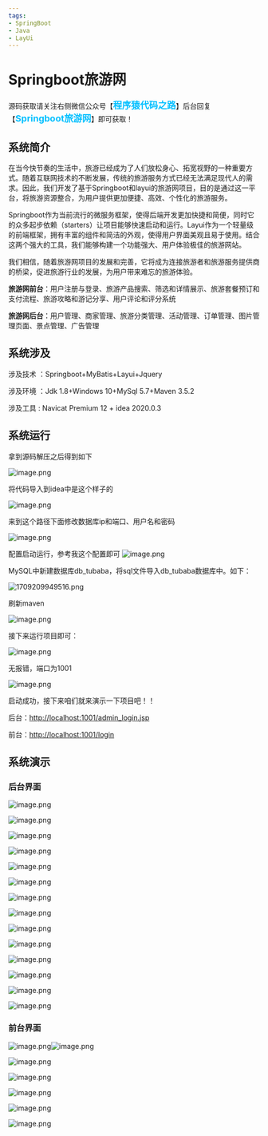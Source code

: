```yaml
---
tags:
- SpringBoot
- Java
- LayUi
---
```



# Springboot旅游网

源码获取请关注右侧微信公众号【<span style="font-weight: bold;text-align:left;font-size: 18px;color:#00bfff">程序猿代码之路</span>】后台回复【<span style="font-weight: bold;text-align:left;font-size: 18px;color:#00bfff">Springboot旅游网</span>】即可获取！


## 系统简介

在当今快节奏的生活中，旅游已经成为了人们放松身心、拓宽视野的一种重要方式。随着互联网技术的不断发展，传统的旅游服务方式已经无法满足现代人的需求。因此，我们开发了基于Springboot和layui的旅游网项目，目的是通过这一平台，将旅游资源整合，为用户提供更加便捷、高效、个性化的旅游服务。

Springboot作为当前流行的微服务框架，使得后端开发更加快捷和简便，同时它的众多起步依赖（starters）让项目能够快速启动和运行。Layui作为一个轻量级的前端框架，拥有丰富的组件和简洁的外观，使得用户界面美观且易于使用。结合这两个强大的工具，我们能够构建一个功能强大、用户体验极佳的旅游网站。

我们相信，随着旅游网项目的发展和完善，它将成为连接旅游者和旅游服务提供商的桥梁，促进旅游行业的发展，为用户带来难忘的旅游体验。

**旅游网前台**：用户注册与登录、旅游产品搜索、筛选和详情展示、旅游套餐预订和支付流程、旅游攻略和游记分享、用户评论和评分系统

**旅游网后台**：用户管理、商家管理、旅游分类管理、活动管理、订单管理、图片管理页面、景点管理、广告管理

## 系统涉及

涉及技术 ：Springboot+MyBatis+Layui+Jquery

涉及环境 ：Jdk 1.8+Windows 10+MySql 5.7+Maven 3.5.2

涉及工具 : Navicat Premium 12 + idea 2020.0.3

## 系统运行

拿到源码解压之后得到如下

![image.png](https://cdn.nlark.com/yuque/0/2024/png/12522758/1709209595029-49235227-9cb7-4598-be9f-0a00003d4809.png#averageHue=%23fbf7f6&clientId=u43a5029a-e5c0-4&from=paste&height=317&id=ua53acb9c&originHeight=396&originWidth=891&originalType=binary&ratio=1.25&rotation=0&showTitle=false&size=51397&status=done&style=none&taskId=ubc12cc8c-851d-438a-890d-d152636cc70&title=&width=712.8)

将代码导入到idea中是这个样子的

![image.png](https://cdn.nlark.com/yuque/0/2024/png/12522758/1709209685392-c9c0454a-1421-4af0-bf69-ba8cd7372a6e.png#averageHue=%23e7ebf0&clientId=u7aa5b3c6-a608-4&from=paste&height=426&id=u72e63ee8&originHeight=532&originWidth=1451&originalType=binary&ratio=1.25&rotation=0&showTitle=false&size=99147&status=done&style=none&taskId=u741cc713-4d50-4c11-b54f-235b8033874&title=&width=1160.8)

来到这个路径下面修改数据库ip和端口、用户名和密码

![image.png](https://cdn.nlark.com/yuque/0/2024/png/12522758/1709209756924-063f4db3-dbc5-4dbd-b2af-4e50b599f2d3.png#averageHue=%23eaedf2&clientId=u7aa5b3c6-a608-4&from=paste&height=702&id=uf122b360&originHeight=877&originWidth=1912&originalType=binary&ratio=1.25&rotation=0&showTitle=false&size=190352&status=done&style=none&taskId=ud4b6c1aa-7850-4afd-8264-85a033004b3&title=&width=1529.6)

配置启动运行，参考我这个配置即可
![image.png](https://cdn.nlark.com/yuque/0/2024/png/12522758/1709209844004-26437824-1bec-47b9-bc7d-40655def18c3.png#averageHue=%23e3e7ec&clientId=u7aa5b3c6-a608-4&from=paste&height=802&id=u0d72b42a&originHeight=1003&originWidth=1920&originalType=binary&ratio=1.25&rotation=0&showTitle=false&size=196675&status=done&style=none&taskId=uad157bd1-ba72-4839-9ee7-c4627915c9e&title=&width=1536)

MySQL中新建数据库db_tubaba，将sql文件导入db_tubaba数据库中。如下：

![1709209949516.png](https://cdn.nlark.com/yuque/0/2024/png/12522758/1709209952963-4e7145bb-21ec-4f50-8789-c52651e3c2dc.png#averageHue=%23faf9f9&clientId=u7aa5b3c6-a608-4&from=paste&height=774&id=u120a7830&originHeight=967&originWidth=1659&originalType=binary&ratio=1.25&rotation=0&showTitle=false&size=76376&status=done&style=none&taskId=uab68e244-b9ea-494d-a512-82bd88cb738&title=&width=1327.2)

刷新maven

![image.png](https://cdn.nlark.com/yuque/0/2024/png/12522758/1709210042894-d17a7fa7-99b2-41ff-ad88-b0e3f9f2ab0b.png#averageHue=%23e6eaf0&clientId=u7aa5b3c6-a608-4&from=paste&height=754&id=uf355cc85&originHeight=942&originWidth=1920&originalType=binary&ratio=1.25&rotation=0&showTitle=false&size=261610&status=done&style=none&taskId=u59caa255-e360-4d61-a32a-ad2aa4d6882&title=&width=1536)

接下来运行项目即可：

![image.png](https://cdn.nlark.com/yuque/0/2024/png/12522758/1709210122666-374f976a-1bf9-4d8a-accc-9d547e67ca2e.png#averageHue=%23ebedf2&clientId=u7aa5b3c6-a608-4&from=paste&height=590&id=ueac68b63&originHeight=737&originWidth=1920&originalType=binary&ratio=1.25&rotation=0&showTitle=false&size=166629&status=done&style=none&taskId=u2bf37771-5da8-4f2f-944a-7ddce8303ea&title=&width=1536)

无报错，端口为1001

![image.png](https://cdn.nlark.com/yuque/0/2024/png/12522758/1709210177811-f078710d-f1f0-420d-be3e-b4c423d11a4b.png#averageHue=%2385cd9e&clientId=u7aa5b3c6-a608-4&from=paste&height=786&id=ue407eea9&originHeight=983&originWidth=1920&originalType=binary&ratio=1.25&rotation=0&showTitle=false&size=346343&status=done&style=none&taskId=u992c049e-4eca-4e68-877c-765e956b521&title=&width=1536)

启动成功，接下来咱们就来演示一下项目吧！！

后台：[http://localhost:1001/admin_login.jsp](http://localhost:1001/admin_login.jsp)

前台：[http://localhost:1001/login](http://localhost:1001/login)
## 系统演示

### 后台界面

![image.png](https://cdn.nlark.com/yuque/0/2024/png/12522758/1709210323225-6e6c6b7a-1fc1-4c50-848e-7eb1fba48c6d.png#averageHue=%235e96b1&clientId=u3656b108-2370-4&from=paste&height=769&id=u38ed007d&originHeight=961&originWidth=1920&originalType=binary&ratio=1.25&rotation=0&showTitle=false&size=509183&status=done&style=none&taskId=u4be2e731-9cd0-4771-910e-619d6cf9c34&title=&width=1536)

![image.png](https://cdn.nlark.com/yuque/0/2024/png/12522758/1709210352734-d4e44dad-4a5a-4f87-8ff1-0c8f1fac53de.png#averageHue=%23e1bf8e&clientId=u3656b108-2370-4&from=paste&height=519&id=u8e00a4a5&originHeight=649&originWidth=1920&originalType=binary&ratio=1.25&rotation=0&showTitle=false&size=86204&status=done&style=none&taskId=u60e5781a-ae7d-4bd4-bc17-3d0b2117092&title=&width=1536)

![image.png](https://cdn.nlark.com/yuque/0/2024/png/12522758/1709210366925-ca5e496c-4f99-4c79-bee4-8be193e23e2a.png#averageHue=%23e2c691&clientId=u3656b108-2370-4&from=paste&height=568&id=uc28de344&originHeight=710&originWidth=1920&originalType=binary&ratio=1.25&rotation=0&showTitle=false&size=85630&status=done&style=none&taskId=u29fbc166-6908-4d9b-8f77-6f62fb1fbea&title=&width=1536)

![image.png](https://cdn.nlark.com/yuque/0/2024/png/12522758/1709210379631-07eb92a4-e852-4d46-a564-b3802bb21df9.png#averageHue=%23e2e2e1&clientId=u3656b108-2370-4&from=paste&height=475&id=ud975d5b9&originHeight=594&originWidth=1920&originalType=binary&ratio=1.25&rotation=0&showTitle=false&size=71375&status=done&style=none&taskId=u533494c6-a082-4b2d-9846-de678566ca1&title=&width=1536)

![image.png](https://cdn.nlark.com/yuque/0/2024/png/12522758/1709210390674-f5fe634e-9b47-489b-9549-491aa9d6210c.png#averageHue=%23dfc392&clientId=u3656b108-2370-4&from=paste&height=446&id=u98017174&originHeight=557&originWidth=1920&originalType=binary&ratio=1.25&rotation=0&showTitle=false&size=63614&status=done&style=none&taskId=ucaac2a4b-f322-45b4-996d-799bdf4ea57&title=&width=1536)

![image.png](https://cdn.nlark.com/yuque/0/2024/png/12522758/1709210403445-d5061e38-b4e1-45ec-8493-1b7054f8ee49.png#averageHue=%23e2c38f&clientId=u3656b108-2370-4&from=paste&height=580&id=ue24a8052&originHeight=725&originWidth=1920&originalType=binary&ratio=1.25&rotation=0&showTitle=false&size=92873&status=done&style=none&taskId=ue5ac6e8b-e796-4028-a21a-cc2e26e48f9&title=&width=1536)

![image.png](https://cdn.nlark.com/yuque/0/2024/png/12522758/1709210413026-70f9c4be-bf0c-4310-bc13-92b26d117452.png#averageHue=%23b2d8a4&clientId=u3656b108-2370-4&from=paste&height=551&id=ua8560a87&originHeight=689&originWidth=1920&originalType=binary&ratio=1.25&rotation=0&showTitle=false&size=72677&status=done&style=none&taskId=u3d52e094-b712-48db-a883-478bcb057b6&title=&width=1536)

![image.png](https://cdn.nlark.com/yuque/0/2024/png/12522758/1709210422109-a1a108dd-2e9d-4d8b-90a1-e57b89931d39.png#averageHue=%23ddbe8d&clientId=u3656b108-2370-4&from=paste&height=558&id=u08cd09bd&originHeight=697&originWidth=1920&originalType=binary&ratio=1.25&rotation=0&showTitle=false&size=77618&status=done&style=none&taskId=u1a5d6a8a-825e-451f-b7b5-4fb8cb62332&title=&width=1536)

![image.png](https://cdn.nlark.com/yuque/0/2024/png/12522758/1709210436893-d20a4b13-4525-4d81-af39-782a8c1cb23b.png#averageHue=%23e4e3e3&clientId=u3656b108-2370-4&from=paste&height=460&id=u91f97c54&originHeight=575&originWidth=1920&originalType=binary&ratio=1.25&rotation=0&showTitle=false&size=63215&status=done&style=none&taskId=u2fccb61e-cca3-414a-9310-df66db29bd6&title=&width=1536)

![image.png](https://cdn.nlark.com/yuque/0/2024/png/12522758/1709210517865-808649c6-eb1a-41b7-bbac-fb5a82e0e056.png#averageHue=%23e3e2e1&clientId=u3656b108-2370-4&from=paste&height=522&id=u1095c6aa&originHeight=652&originWidth=1920&originalType=binary&ratio=1.25&rotation=0&showTitle=false&size=88292&status=done&style=none&taskId=u4668183c-7c60-4db2-bc03-c5f3727a0bf&title=&width=1536)

![image.png](https://cdn.nlark.com/yuque/0/2024/png/12522758/1709210548499-4488a7e2-8253-41ad-bd9e-321f5f1804bf.png#averageHue=%239b805f&clientId=u3656b108-2370-4&from=paste&height=681&id=ub7d19d36&originHeight=851&originWidth=1920&originalType=binary&ratio=1.25&rotation=0&showTitle=false&size=413629&status=done&style=none&taskId=ufb580af4-4a04-4a92-93c5-92281407cec&title=&width=1536)

![image.png](https://cdn.nlark.com/yuque/0/2024/png/12522758/1709210561538-ba624b98-bd2d-41a7-8fdc-a4e5df5c4605.png#averageHue=%238b8367&clientId=u3656b108-2370-4&from=paste&height=629&id=uac39dfdc&originHeight=786&originWidth=1920&originalType=binary&ratio=1.25&rotation=0&showTitle=false&size=485352&status=done&style=none&taskId=u71c792a6-ba7e-4507-884c-6f4baf202be&title=&width=1536)

![image.png](https://cdn.nlark.com/yuque/0/2024/png/12522758/1709210577946-6a8fbb68-470b-4487-a269-8c109aa20110.png#averageHue=%23e7e5e4&clientId=u3656b108-2370-4&from=paste&height=600&id=u8861b0b0&originHeight=750&originWidth=1896&originalType=binary&ratio=1.25&rotation=0&showTitle=false&size=187332&status=done&style=none&taskId=u30094960-1407-488d-8bdd-15872b4f245&title=&width=1516.8)

![image.png](https://cdn.nlark.com/yuque/0/2024/png/12522758/1709210594438-901423b0-c66b-4cbe-b947-6339fd8eb7c5.png#averageHue=%23e2c998&clientId=u3656b108-2370-4&from=paste&height=586&id=u2d0ff4d9&originHeight=732&originWidth=1912&originalType=binary&ratio=1.25&rotation=0&showTitle=false&size=71019&status=done&style=none&taskId=u4dfebbf5-4233-4fd6-9eca-c237f5c9f5f&title=&width=1529.6)

### 前台界面

![image.png](https://cdn.nlark.com/yuque/0/2024/png/12522758/1709210763804-da5198bf-1dcc-49eb-901b-7858ffa9a07a.png#averageHue=%23e4e7e4&clientId=u3656b108-2370-4&from=paste&height=658&id=u7bcc82de&originHeight=823&originWidth=1920&originalType=binary&ratio=1.25&rotation=0&showTitle=false&size=1050485&status=done&style=none&taskId=uf51ad452-f747-4a6a-ab6b-8c79be5e0a0&title=&width=1536)![image.png](https://cdn.nlark.com/yuque/0/2024/png/12522758/1709211226864-5a33c76f-2b31-4bdd-b192-c050d81beb65.png#averageHue=%239fb9a6&clientId=uf67a58d7-5fbb-4&from=paste&height=624&id=u4ac2cf2e&originHeight=780&originWidth=1905&originalType=binary&ratio=1.25&rotation=0&showTitle=false&size=1446840&status=done&style=none&taskId=uf1d16a79-aebf-4016-af77-c3b1465b99a&title=&width=1524)

![image.png](https://cdn.nlark.com/yuque/0/2024/png/12522758/1709210942511-3c612164-c1f9-40c6-8325-f57158c09fbd.png#averageHue=%23efbe76&clientId=u3656b108-2370-4&from=paste&height=681&id=ueb149f3f&originHeight=851&originWidth=1884&originalType=binary&ratio=1.25&rotation=0&showTitle=false&size=674209&status=done&style=none&taskId=u177b78af-55d7-4ece-89d0-b7224f96672&title=&width=1507.2)

![image.png](https://cdn.nlark.com/yuque/0/2024/png/12522758/1709211108528-e3ba55fd-6ed5-49b2-9434-42ce8893bcdc.png#averageHue=%23f5f4f4&clientId=uf67a58d7-5fbb-4&from=paste&height=580&id=uea4457b7&originHeight=725&originWidth=1920&originalType=binary&ratio=1.25&rotation=0&showTitle=false&size=114798&status=done&style=none&taskId=u392c9621-e794-4c54-808c-6a190ac125f&title=&width=1536)

![image.png](https://cdn.nlark.com/yuque/0/2024/png/12522758/1709211128385-8feb7e88-9dbf-464d-9d0f-1cfdd81e5889.png#averageHue=%23f7f6f5&clientId=uf67a58d7-5fbb-4&from=paste&height=663&id=u980814c4&originHeight=829&originWidth=1824&originalType=binary&ratio=1.25&rotation=0&showTitle=false&size=112788&status=done&style=none&taskId=uf63bb69e-e5a3-495a-b04d-3e88ce841f2&title=&width=1459.2)

![image.png](https://cdn.nlark.com/yuque/0/2024/png/12522758/1709211145564-ea0d34f1-0319-4cc5-ba58-9f416891cd7d.png#averageHue=%23f9f8f8&clientId=uf67a58d7-5fbb-4&from=paste&height=606&id=u766ae28f&originHeight=757&originWidth=1859&originalType=binary&ratio=1.25&rotation=0&showTitle=false&size=89211&status=done&style=none&taskId=uc34e7ac4-0e1c-4726-8473-05e31e33846&title=&width=1487.2)

![image.png](https://cdn.nlark.com/yuque/0/2024/png/12522758/1709211162258-6b6f6ae2-fa21-47e3-ae1f-3d9c12a0fcda.png#averageHue=%23f8f7f6&clientId=uf67a58d7-5fbb-4&from=paste&height=522&id=u8082f91d&originHeight=652&originWidth=1878&originalType=binary&ratio=1.25&rotation=0&showTitle=false&size=133268&status=done&style=none&taskId=u36ac42e9-3369-4cd9-a267-85344fec385&title=&width=1502.4)
